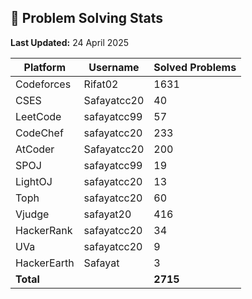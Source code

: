## 🧠 Problem Solving Stats  
**Last Updated:** 24 April 2025

| Platform     | Username     | Solved Problems |
|--------------|--------------|-----------------|
| Codeforces   | Rifat02      | 1631            |
| CSES         | Safayatcc20  | 40              |
| LeetCode     | safayatcc99  | 57              |
| CodeChef     | safayatcc20  | 233             |
| AtCoder      | Safayatcc20  | 200             |
| SPOJ         | safayatcc99  | 19              |
| LightOJ      | safayatcc20  | 13              |
| Toph         | safayatcc20  | 60              |
| Vjudge       | safayat20    | 416             |
| HackerRank   | safayatcc20  | 34              |
| UVa          | safayatcc20  | 9               |
| HackerEarth  | Safayat      | 3               |
| **Total**    |              | **2715**        |
